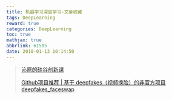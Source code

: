 ```yaml
---
title: 机器学习深度学习-文章收藏
tags: DeepLearning
reward: true
categories: DeepLearning
toc: true
mathjax: true
abbrlink: 61505
date: 2018-01-13 10:14:50
---
```


> [沁原的硅谷创新课](<https://github.com/Fabsqrt/BitTigerLab>)
>
> [Github项目推荐 | 基于 deepfakes（视频换脸）的非官方项目deepfakes_faceswap](<https://ai.yanxishe.com/page/blogDetail/10036>)

